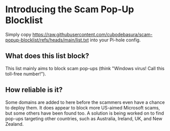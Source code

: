 # Introducing the Scam Pop-Up Blocklist
Simply copy https://raw.githubusercontent.com/cubodebasura/scam-popup-blocklist/refs/heads/main/list.txt into your Pi-hole config.

## What does this list block?
This list mainly aims to block scam pop-ups (think "Windows virus! Call this toll-free number!").

## How reliable is it?
Some domains are added to here before the scammers even have a chance to deploy them.
It does appear to block more US-aimed Microsoft scams, but some others have been found too.
A solution is being worked on to find pop-ups targeting other countries, such as Australia, Ireland, UK, and New Zealand.
